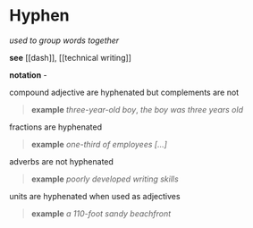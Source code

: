 # Hyphen

_used to group words together_

**see** [[dash]], [[technical writing]]

**notation** _-_

compound adjective are hyphenated but complements are not

> **example** _three-year-old boy_, _the boy was three years old_

fractions are hyphenated

> **example** _one-third of employees [...]_

adverbs are not hyphenated

> **example** _poorly developed writing skills_

units are hyphenated when used as adjectives

> **example** _a 110-foot sandy beachfront_
